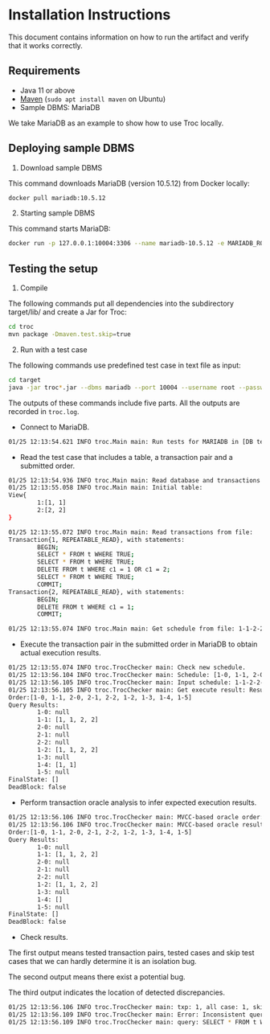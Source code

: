 # Installation Instructions

This document contains information on how to run the artifact and verify that it works correctly.

## Requirements
* Java 11 or above
* [Maven](https://maven.apache.org/) (`sudo apt install maven` on Ubuntu)
* Sample DBMS: MariaDB

We take MariaDB as an example to show how to use Troc locally.

## Deploying sample DBMS

1. Download sample DBMS

This command downloads MariaDB (version 10.5.12) from Docker locally:
```bash
docker pull mariadb:10.5.12
```

2. Starting sample DBMS

This command starts MariaDB:
```bash
docker run -p 127.0.0.1:10004:3306 --name mariadb-10.5.12 -e MARIADB_ROOT_PASSWORD=root -d mariadb:10.5.12
```

## Testing the setup

1. Compile

The following commands put all dependencies into the subdirectory target/lib/ and create a Jar for Troc:
```bash
cd troc
mvn package -Dmaven.test.skip=true
```

2. Run with a test case

The following commands use predefined test case in text file as input:
```bash
cd target
java -jar troc*.jar --dbms mariadb --port 10004 --username root --password root --db test --set-case --case-file ../cases/test.txt --table t
```

The outputs of these commands include five parts. All the outputs are recorded in `troc.log`.

* Connect to MariaDB.
```bash
01/25 12:13:54.621 INFO troc.Main main: Run tests for MARIADB in [DB test]-[Table t] on [127.0.0.1:10004]
```

* Read the test case that includes a table, a transaction pair and a submitted order.
```bash
01/25 12:13:54.936 INFO troc.Main main: Read database and transactions from file: ../cases/test.txt
01/25 12:13:55.058 INFO troc.Main main: Initial table:
View{
        1:[1, 1]
        2:[2, 2]
}

01/25 12:13:55.072 INFO troc.Main main: Read transactions from file:
Transaction{1, REPEATABLE_READ}, with statements:
        BEGIN;
        SELECT * FROM t WHERE TRUE;
        SELECT * FROM t WHERE TRUE;
        DELETE FROM t WHERE c1 = 1 OR c1 = 2;
        SELECT * FROM t WHERE TRUE;
        COMMIT;
Transaction{2, REPEATABLE_READ}, with statements:
        BEGIN;
        DELETE FROM t WHERE c1 = 1;
        COMMIT;

01/25 12:13:55.074 INFO troc.Main main: Get schedule from file: 1-1-2-2-2-1-1-1-1
```

* Execute the transaction pair in the submitted order in MariaDB to obtain actual execution results.
```bash
01/25 12:13:55.074 INFO troc.TrocChecker main: Check new schedule.
01/25 12:13:56.104 INFO troc.TrocChecker main: Schedule: [1-0, 1-1, 2-0, 2-1, 2-2, 1-2, 1-3, 1-4, 1-5]
01/25 12:13:56.105 INFO troc.TrocChecker main: Input schedule: 1-1-2-2-2-1-1-1-1
01/25 12:13:56.105 INFO troc.TrocChecker main: Get execute result: Result:
Order:[1-0, 1-1, 2-0, 2-1, 2-2, 1-2, 1-3, 1-4, 1-5]
Query Results:
        1-0: null
        1-1: [1, 1, 2, 2]
        2-0: null
        2-1: null
        2-2: null
        1-2: [1, 1, 2, 2]
        1-3: null
        1-4: [1, 1]
        1-5: null
FinalState: []
DeadBlock: false
```

* Perform transaction oracle analysis to infer expected execution results.
```bash
01/25 12:13:56.106 INFO troc.TrocChecker main: MVCC-based oracle order: [1-0, 1-1, 2-0, 2-1, 2-2, 1-2, 1-3, 1-4, 1-5]
01/25 12:13:56.106 INFO troc.TrocChecker main: MVCC-based oracle result: Result:
Order:[1-0, 1-1, 2-0, 2-1, 2-2, 1-2, 1-3, 1-4, 1-5]
Query Results:
        1-0: null
        1-1: [1, 1, 2, 2]
        2-0: null
        2-1: null
        2-2: null
        1-2: [1, 1, 2, 2]
        1-3: null
        1-4: []
        1-5: null
FinalState: []
DeadBlock: false
```

* Check results.

The first output means tested transaction pairs, tested cases and skip test cases that we can hardly determine it is an isolation bug. 

The second output means there exist a potential bug.

The third output indicates the location of detected discrepancies.
```bash
01/25 12:13:56.106 INFO troc.TrocChecker main: txp: 1, all case: 1, skip: 0
01/25 12:13:56.109 INFO troc.TrocChecker main: Error: Inconsistent query result
01/25 12:13:56.109 INFO troc.TrocChecker main: query: SELECT * FROM t WHERE TRUE
```